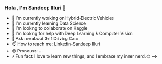 ### Hola , I'm Sandeep Illuri 👋

- 🔭 I’m currently working on Hybrid-Electric Vehicles
- 🌱 I’m currently learning Data Science
- 👯 I’m looking to collaborate on Kaggle
- 🤔 I’m looking for help with Deep Learning & Computer Vision 
- 💬 Ask me about Self Driving Cars
- 📫 How to reach me: Linkedin-Sandeep Illuri
- 😄 Pronouns: ...
- ⚡ Fun fact: I love to learn new things, and I embrace my inner nerd. 🤓
-->
